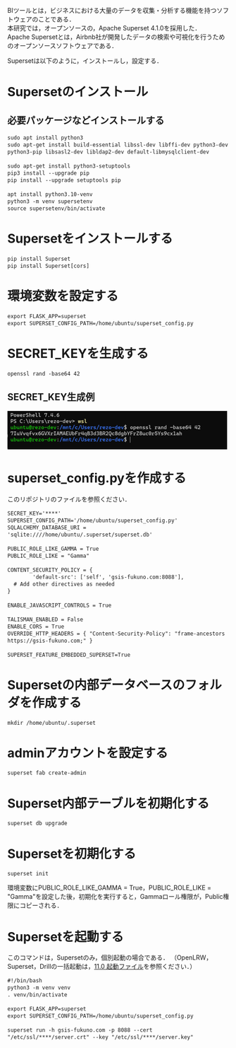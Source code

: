 BIツールとは，ビジネスにおける大量のデータを収集・分析する機能を持つソフトウェアのことである．  
本研究では，オープンソースの，Apache Superset 4.1.0を採用した．  
Apache Supersetとは，Airbnb社が開発したデータの検索や可視化を行うためのオープンソースソフトウェアである．  
  
Supersetは以下のように，インストールし，設定する．  

# Supersetのインストール

## 必要パッケージなどインストールする
```
sudo apt install python3
sudo apt-get install build-essential libssl-dev libffi-dev python3-dev python3-pip libsasl2-dev libldap2-dev default-libmysqlclient-dev

sudo apt-get install python3-setuptools
pip3 install --upgrade pip
pip install --upgrade setuptools pip

apt install python3.10-venv
python3 -m venv supersetenv
source supersetenv/bin/activate
```

# Supersetをインストールする
```
pip install Superset
pip install Superset[cors]
```

# 環境変数を設定する
```
export FLASK_APP=superset
export SUPERSET_CONFIG_PATH=/home/ubuntu/superset_config.py
```

# SECRET_KEYを生成する
```
openssl rand -base64 42
```
## SECRET_KEY生成例
![SECRET_KEY生成例](image/makeSECRET_KEY.png)

# superset_config.pyを作成する
このリポジトリのファイルを参照ください．
```
SECRET_KEY='****'
SUPERSET_CONFIG_PATH='/home/ubuntu/superset_config.py'
SQLALCHEMY_DATABASE_URI = 'sqlite:////home/ubuntu/.superset/superset.db'

PUBLIC_ROLE_LIKE_GAMMA = True
PUBLIC_ROLE_LIKE = "Gamma"

CONTENT_SECURITY_POLICY = {
        'default-src': ['self', 'gsis-fukuno.com:8088'],
  # Add other directives as needed
}

ENABLE_JAVASCRIPT_CONTROLS = True

TALISMAN_ENABLED = False
ENABLE_CORS = True 
OVERRIDE_HTTP_HEADERS = { "Content-Security-Policy": "frame-ancestors https://gsis-fukuno.com;" }

SUPERSET_FEATURE_EMBEDDED_SUPERSET=True
```

# Supersetの内部データベースのフォルダを作成する
```
mkdir /home/ubuntu/.superset
```

# adminアカウントを設定する
```
superset fab create-admin 
```

# Superset内部テーブルを初期化する
```
superset db upgrade
```

# Supersetを初期化する
```
superset init
```

環境変数にPUBLIC_ROLE_LIKE_GAMMA = True，PUBLIC_ROLE_LIKE = "Gamma"を設定した後，初期化を実行すると，Gammaロール権限が，Public権限にコピーされる．  

# Supersetを起動する
このコマンドは，Supersetのみ，個別起動の場合である．
（OpenLRW，Superset，Drillの一括起動は，[11.0 起動ファイル](https://github.com/fukuno-kenichi/spset_drill_lrs/tree/main/11.0%20%E8%B5%B7%E5%8B%95%E3%83%95%E3%82%A1%E3%82%A4%E3%83%AB)を参照ください．）

```
#!/bin/bash
python3 -m venv venv
. venv/bin/activate

export FLASK_APP=superset
export SUPERSET_CONFIG_PATH=/home/ubuntu/superset_config.py

superset run -h gsis-fukuno.com -p 8088 --cert "/etc/ssl/****/server.crt" --key "/etc/ssl/****/server.key"
```




